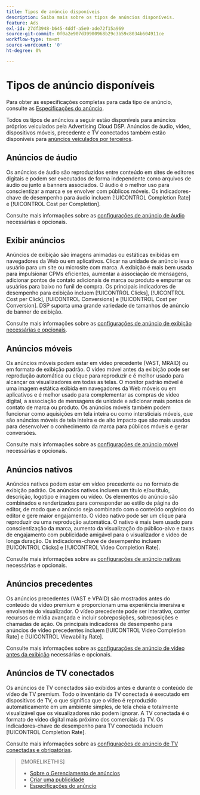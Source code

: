 ```yaml
---
title: Tipos de anúncio disponíveis
description: Saiba mais sobre os tipos de anúncios disponíveis.
feature: Ads
exl-id: 27df3948-b645-4ddf-a5e0-ade72f15a969
source-git-commit: 0f0a2e907d39900968b29c3b59c8034b604911ce
workflow-type: tm+mt
source-wordcount: '0'
ht-degree: 0%

---
```


# Tipos de anúncio disponíveis

Para obter as especificações completas para cada tipo de anúncio, consulte as [Especificações do anúncio](/help/dsp/assets/ad-specs.pdf).

Todos os tipos de anúncios a seguir estão disponíveis para anúncios próprios veiculados pela Advertising Cloud DSP. Anúncios de áudio, vídeo, dispositivos móveis, precedente e TV conectados também estão disponíveis para [anúncios veiculados por terceiros](/help/dsp/campaign-management/ads/ad-create-third-party.md).

## Anúncios de áudio

Os anúncios de áudio são reproduzidos entre conteúdo em sites de editores digitais e podem ser executados de forma independente como arquivos de áudio ou junto a banners associados. O áudio é o melhor uso para conscientizar a marca e se envolver com públicos móveis. Os indicadores-chave de desempenho para áudio incluem [!UICONTROL Completion Rate] e [!UICONTROL Cost per Completion].

Consulte mais informações sobre as [configurações de anúncio de áudio](ad-settings-audio.md) necessárias e opcionais.

## Exibir anúncios

Anúncios de exibição são imagens animadas ou estáticas exibidas em navegadores da Web ou em aplicativos. Clicar na unidade de anúncio leva o usuário para um site ou microsite com marca. A exibição é mais bem usada para impulsionar CPMs eficientes, aumentar a associação de mensagens, adicionar pontos de contato adicionais de marca ou produto e empurrar os usuários para baixo no funil de compra. Os principais indicadores de desempenho para exibição incluem [!UICONTROL Clicks], [!UICONTROL Cost per Click], [!UICONTROL Conversions] e [!UICONTROL Cost per Conversion]. DSP suporta uma grande variedade de tamanhos de anúncio de banner de exibição.

Consulte mais informações sobre as [configurações de anúncio de exibição necessárias e opcionais](ad-settings-display.md).

## Anúncios móveis

Os anúncios móveis podem estar em vídeo precedente (VAST, MRAID) ou em formato de exibição padrão. O vídeo móvel antes da exibição pode ser reprodução automática ou clique para reproduzir e é melhor usado para alcançar os visualizadores em todas as telas. O monitor padrão móvel é uma imagem estática exibida em navegadores da Web móveis ou em aplicativos e é melhor usado para complementar as compras de vídeo digital, a associação de mensagens de unidade e adicionar mais pontos de contato de marca ou produto. Os anúncios móveis também podem funcionar como aquisições em tela inteira ou como intersticiais móveis, que são anúncios móveis de tela inteira e de alto impacto que são mais usados para desenvolver o conhecimento da marca para públicos móveis e gerar conversões.

Consulte mais informações sobre as [configurações de anúncio móvel](ad-settings-mobile.md) necessárias e opcionais.

## Anúncios nativos

Anúncios nativos podem estar em vídeo precedente ou no formato de exibição padrão. Os anúncios nativos incluem um título e/ou título, descrição, logotipo e imagem ou vídeo. Os elementos do anúncio são combinados e renderizados para corresponder ao estilo de página do editor, de modo que o anúncio seja combinado com o conteúdo orgânico do editor e gere maior engajamento. O vídeo nativo pode ser um clique para reproduzir ou uma reprodução automática. O nativo é mais bem usado para conscientização da marca, aumento da visualização do público-alvo e taxas de engajamento com publicidade amigável para o visualizador e vídeo de longa duração. Os indicadores-chave de desempenho incluem [!UICONTROL Clicks] e [!UICONTROL Video Completion Rate].

Consulte mais informações sobre as [configurações de anúncio nativas](ad-settings-native.md) necessárias e opcionais.

## Anúncios precedentes

Os anúncios precedentes (VAST e VPAID) são mostrados antes do conteúdo de vídeo premium e proporcionam uma experiência imersiva e envolvente do visualizador. O vídeo precedente pode ser interativo, conter recursos de mídia avançada e incluir sobreposições, sobreposições e chamadas de ação. Os principais indicadores de desempenho para anúncios de vídeo precedentes incluem [!UICONTROL Video Completion Rate] e [!UICONTROL Viewability Rate].

Consulte mais informações sobre as [configurações de anúncio de vídeo antes da exibição](ad-settings-pre-roll.md) necessárias e opcionais.

## Anúncios de TV conectados

Os anúncios de TV conectados são exibidos antes e durante o conteúdo de vídeo de TV premium. Todo o inventário da TV conectada é executado em dispositivos de TV, o que significa que o vídeo é reproduzido automaticamente em um ambiente simples, de tela cheia e totalmente visualizável que os visualizadores não podem ignorar. A TV conectada é o formato de vídeo digital mais próximo dos comerciais da TV. Os indicadores-chave de desempenho para TV conectada incluem [!UICONTROL Completion Rate].

Consulte mais informações sobre as [configurações de anúncio de TV conectadas e obrigatórias](ad-settings-connected-tv.md).

>[!MORELIKETHIS]
>
>* [Sobre o Gerenciamento de anúncios](ad-about.md)
>* [Criar uma publicidade](ad-create.md)
>* [Especificações do anúncio](/help/dsp/assets/ad-specs.pdf)

